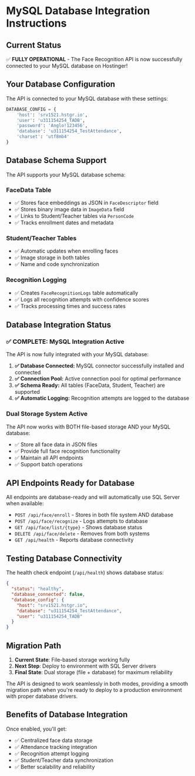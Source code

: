 # MySQL Database Integration Instructions

## Current Status
✅ **FULLY OPERATIONAL** - The Face Recognition API is now successfully connected to your MySQL database on Hostinger!

## Your Database Configuration
The API is connected to your MySQL database with these settings:

```python
DATABASE_CONFIG = {
    'host': 'srv1521.hstgr.io',
    'user': 'u311154254_TADB',
    'password': 'Anglo!123456',
    'database': 'u311154254_TestAttendance',
    'charset': 'utf8mb4'
}
```

## Database Schema Support
The API supports your MySQL database schema:

### FaceData Table
- ✅ Stores face embeddings as JSON in `FaceDescriptor` field
- ✅ Stores binary image data in `ImageData` field  
- ✅ Links to Student/Teacher tables via `PersonCode`
- ✅ Tracks enrollment dates and metadata

### Student/Teacher Tables
- ✅ Automatic updates when enrolling faces
- ✅ Image storage in both tables
- ✅ Name and code synchronization

### Recognition Logging
- ✅ Creates `FaceRecognitionLogs` table automatically
- ✅ Logs all recognition attempts with confidence scores
- ✅ Tracks processing times and success rates

## Database Integration Status

### ✅ COMPLETE: MySQL Integration Active

The API is now fully integrated with your MySQL database:

1. **✅ Database Connected:** MySQL connector successfully installed and connected
2. **✅ Connection Pool:** Active connection pool for optimal performance  
3. **✅ Schema Ready:** All tables (FaceData, Student, Teacher) are supported
4. **✅ Automatic Logging:** Recognition attempts are logged to the database

### Dual Storage System Active

The API now works with BOTH file-based storage AND your MySQL database:
- ✅ Store all face data in JSON files
- ✅ Provide full face recognition functionality
- ✅ Maintain all API endpoints
- ✅ Support batch operations

## API Endpoints Ready for Database

All endpoints are database-ready and will automatically use SQL Server when available:

- `POST /api/face/enroll` - Stores in both file system AND database
- `POST /api/face/recognize` - Logs attempts to database
- `GET /api/face/list/{type}` - Shows database status
- `DELETE /api/face/delete` - Removes from both systems
- `GET /api/health` - Reports database connectivity

## Testing Database Connectivity

The health check endpoint (`/api/health`) shows database status:

```json
{
  "status": "healthy",
  "database_connected": false,
  "database_config": {
    "host": "srv1521.hstgr.io",
    "database": "u311154254_TestAttendance",
    "user": "u311154254_TADB"
  }
}
```

## Migration Path

1. **Current State**: File-based storage working fully
2. **Next Step**: Deploy to environment with SQL Server drivers
3. **Final State**: Dual storage (file + database) for maximum reliability

The API is designed to work seamlessly in both modes, providing a smooth migration path when you're ready to deploy to a production environment with proper database drivers.

## Benefits of Database Integration

Once enabled, you'll get:
- ✅ Centralized face data storage
- ✅ Attendance tracking integration
- ✅ Recognition attempt logging
- ✅ Student/Teacher data synchronization
- ✅ Better scalability and reliability